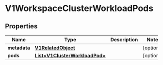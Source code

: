 # V1WorkspaceClusterWorkloadPods

## Properties
Name | Type | Description | Notes
------------ | ------------- | ------------- | -------------
**metadata** | [**V1RelatedObject**](V1RelatedObject.md) |  |  [optional]
**pods** | [**List&lt;V1ClusterWorkloadPod&gt;**](V1ClusterWorkloadPod.md) |  |  [optional]

